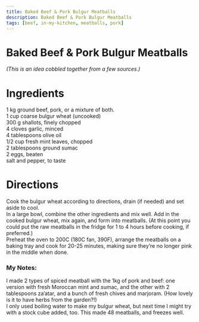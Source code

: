 ```yaml
---
title: Baked Beef & Pork Bulgur Meatballs
description: Baked Beef & Pork Bulgur Meatballs
tags: [beef, in-my-kitchen, meatballs, pork]
---
```


# Baked Beef & Pork Bulgur Meatballs
*(This is an idea cobbled together from a few sources.)*

# Ingredients
1 kg ground beef, pork, or a mixture of both.  
1 cup coarse bulgur wheat (uncooked)  
300 g shallots, finely chopped  
4 cloves garlic, minced  
4 tablespoons olive oil  
1/2 cup fresh mint leaves, chopped  
2 tablespoons ground sumac  
2 eggs, beaten  
salt and pepper, to taste

# Directions
Cook the bulgur wheat according to directions, drain (if needed) and set aside to cool.  
In a large bowl, combine the other ingredients and mix well. Add in the cooked bulgur wheat, mix again, and form into meatballs. (At this point you could put the raw meatballs in the fridge for 1 to 4 hours before cooking, if preferred.)  
Preheat the oven to 200C (180C fan, 390F), arrange the meatballs on a baking tray and cook for 20-25 minutes, making sure they’re no longer pink in the middle when done.

### My Notes:
I made 2 types of spiced meatball with the 1kg of pork and beef: one version with fresh Moroccan mint and sumac, and the other with 2 tablespoons za’atar, and a bunch of fresh chives and marjoram. (How lovely is it to have herbs from the garden?!)  
I only used boiling water to make my bulgur wheat, but next time I might try with a stock cube added, too. This made 48 meatballs, and freezes well.